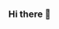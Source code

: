 ### Hi there 👋

<!--
**minaprincia/minaprincia** is a ✨ _special_ ✨ repository because its `README.md` (this file) appears on your GitHub profile.

Here are some ideas to get you started:

- 🔭 I’m Princia from SAYNA. It's digital school to learn all digitals digitals jobs with a good family and game way.
- 🌱 I'm student at SAYNA, beneficiary of D-CLIC 2023.
- 🤔 I'm currently learning and developing my pedalogical projects.
- 📫 How to reach me: minaprinciabk@gmail.com
- 😄 Pronouns: she/her


~ to the pleasure of exchanging and of collaborating together ~
